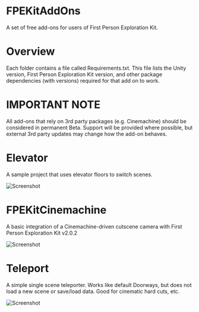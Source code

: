 # FPEKitAddOns
A set of free add-ons for users of First Person Exploration Kit.

# Overview 
Each folder contains a file called Requirements.txt. This file lists the Unity version, First Person Exploration Kit version, and other package dependencies (with versions) required for that add on to work.


# IMPORTANT NOTE
All add-ons that rely on 3rd party packages (e.g. Cinemachine) should be considered in permanent Beta. Support will be provided where possible, but external 3rd party updates may change how the add-on behaves.



# Elevator
A sample project that uses elevator floors to switch scenes.

![Screenshot](https://github.com/whilefun/FPEKitAddOns/blob/master/Elevator/Elevator.gif)

# FPEKitCinemachine
A basic integration of a Cinemachine-driven cutscene camera with First Person Exploration Kit v2.0.2

![Screenshot](https://github.com/whilefun/FPEKitAddOns/blob/master/FPEKitCinemachine/CinemachineCut.gif)

# Teleport
A simple single scene teleporter. Works like default Doorways, but does not load a new scene or save/load data. Good for cinematic hard cuts, etc.

![Screenshot](https://github.com/whilefun/FPEKitAddOns/blob/master/Teleport/Teleport.gif)